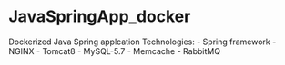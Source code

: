 # JavaSpringApp_docker
Dockerized Java Spring applcation
Technologies:
    - Spring framework
    - NGINX
    - Tomcat8
    - MySQL-5.7
    - Memcache
    - RabbitMQ
